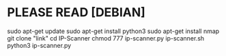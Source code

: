 # PLEASE READ [DEBIAN]
sudo apt-get update
sudo apt-get install python3
sudo apt-get install nmap
git clone "link"
cd IP-Scanner
chmod 777 ip-scanner.py ip-scanner.sh
python3 ip-scanner.py